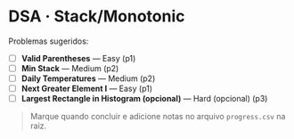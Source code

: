 # DSA · Stack/Monotonic

Problemas sugeridos:

- [ ] **Valid Parentheses** — Easy (p1)
- [ ] **Min Stack** — Medium (p2)
- [ ] **Daily Temperatures** — Medium (p2)
- [ ] **Next Greater Element I** — Easy (p1)
- [ ] **Largest Rectangle in Histogram (opcional)** — Hard (opcional) (p3)

> Marque quando concluir e adicione notas no arquivo `progress.csv` na raiz.
